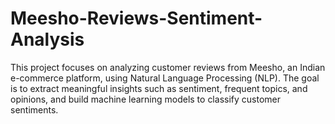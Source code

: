 # Meesho-Reviews-Sentiment-Analysis
This project focuses on analyzing customer reviews from Meesho, an Indian e-commerce platform, using Natural Language Processing (NLP). The goal is to extract meaningful insights such as sentiment, frequent topics, and opinions, and build machine learning models to classify customer sentiments.
